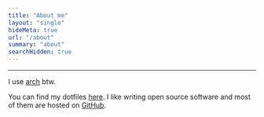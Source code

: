 ```yaml
---
title: "About me"
layout: "single"
hideMeta: true
url: "/about"
summary: "about"
searchHidden: true
---
```


---
I use [arch](https://archlinux.org) btw.

You can find my dotfiles [here](https://github.com/rv178/.dotfiles).
I like writing open source software and most of them are hosted on [GitHub](https://github.com/rv178).
